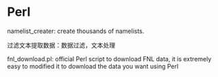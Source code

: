 # Perl

namelist_creater: create thousands of namelists.

过滤文本提取数据：数据过滤，文本处理

fnl_download.pl: official Perl script to download FNL data, it is extremely easy to modified it to download the data you want using Perl 